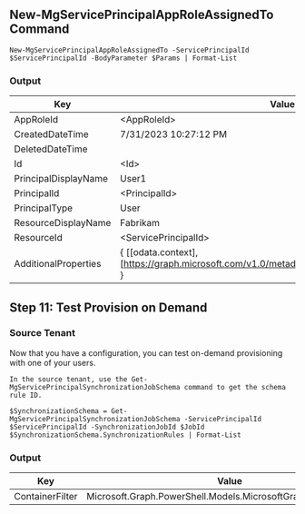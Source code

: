 ## New-MgServicePrincipalAppRoleAssignedTo Command

```plaintext
New-MgServicePrincipalAppRoleAssignedTo -ServicePrincipalId $ServicePrincipalId -BodyParameter $Params | Format-List
```

### Output

| Key                 | Value                                              |
|---------------------|----------------------------------------------------|
| AppRoleId           | \<AppRoleId\>                                      |
| CreatedDateTime     | 7/31/2023 10:27:12 PM                              |
| DeletedDateTime     |                                                    |
| Id                  | \<Id\>                                             |
| PrincipalDisplayName| User1                                              |
| PrincipalId         | \<PrincipalId\>                                    |
| PrincipalType       | User                                               |
| ResourceDisplayName | Fabrikam                                           |
| ResourceId          | \<ServicePrincipalId\>                             |
| AdditionalProperties| { [\[odata.context\], [https://graph.microsoft.com/v1.0/metadata#appRoleAssignments/$entity]] } |

## Step 11: Test Provision on Demand

### Source Tenant

Now that you have a configuration, you can test on-demand provisioning with one of your users.

```plaintext
In the source tenant, use the Get-MgServicePrincipalSynchronizationJobSchema command to get the schema rule ID.
```

```plaintext
$SynchronizationSchema = Get-MgServicePrincipalSynchronizationJobSchema -ServicePrincipalId $ServicePrincipalId -SynchronizationJobId $JobId
$SynchronizationSchema.SynchronizationRules | Format-List
```

### Output

| Key             | Value                                                             |
|-----------------|-------------------------------------------------------------------|
| ContainerFilter | Microsoft.Graph.PowerShell.Models.MicrosoftGraphContainerFilter  |